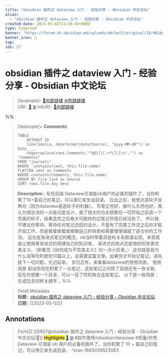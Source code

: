 ```yaml
---
title: "obsidian 插件之 dataview 入门 - 经验分享 - Obsidian 中文论坛"
alias: 
  - "obsidian 插件之 dataview 入门 - 经验分享 - Obsidian 中文论坛"
created-date: 2023-05-02T22:58:44+0800
type: Simpread
banner: "https://forum-zh.obsidian.md/uploads/default/original/1X/d61dd1fe9074e883ed0b7d6f87adc75e86270597.jpeg "
banner_icon: 🔖
tag: 
idx: 57
---
```


# obsidian 插件之 dataview 入门 - 经验分享 - Obsidian 中文论坛

> [!example]- [🧷内部链接](<http://localhost:7026/unread/57>) [🌐外部链接](<https://forum-zh.obsidian.md/t/topic/195>)    
> URI:: [🧷](<http://localhost:7026/unread/57>) [🌐](<https://forum-zh.obsidian.md/t/topic/195>) 
> intURI:: [🧷内部链接](<http://localhost:7026/reading/57>)

%%
> [!example]+ **Comments**  
> ```dataview
> TABLE 
>     WITHOUT ID
>     link(Source, dateformat(date(Source), "yyyy-MM-dd")) as Date___, 
>     regexreplace(rows.Comments,"^@@\[\[.+?\]\]\s","") as "Comments"
> FROM "journals"
> WHERE  contains(cmnt, this.file.name)
> FLATTEN cmnt as Comments
> WHERE contains(Comments, this.file.name)
> GROUP BY file.link as Source
> SORT rows.file.day desc
> ```
>  **Description**:: 写在前面  Dataview可谓是ob用户的必备的插件了，当你积累了10+篇自己的笔记，可以用它来生成目录。  在此之前，我想对造轮子说两句（因为dataview是造轮子的利器）。  写笔记也好，做什么东西也好，我认为很忌讳的一点是过度设计，废了很大的功夫想要在一切开始之前造一个完美的轮子，结果造完之后极大可能你的记笔记热情已经没有了。  所以我不建议你等待，等待任何笔记流程的设计。不是有了完美工作流之后你才能开始工作，而是做着做着就根据自己的场景和需要慢慢铺就了适合你的工作流。  这也是渐进式笔记的概念。ob当时带着双链和关系图谱出现，本意就是让使用者渐进式的搭建自己的知识库。  渐进式的观点还能很好的改善完美主义。（刚看完《如何成为不完美主义》的一点小启发。）  这也就是我为什么说等你积累到10篇以上，会需要这篇文章。如果你才开始记笔记，请先放下一切问题，先记起来。  言归正传，来看看dataview的使用场景。   使用场景 假设你现在积累了一众笔记，这些笔记之间除了双链还有一些关联，现在你想要一个目录，可以一目了然的聚合这些笔记。  以下是一些场景：    生成包含同样关键字...
%%

> [!md] Metadata  
> **标题**:: [obsidian 插件之 dataview 入门 - 经验分享 - Obsidian 中文论坛](https://forum-zh.obsidian.md/t/topic/195)  
> **日期**:: [[2023-05-02]]  

## Annotations


> [!srhl2] [[SR57@obsidian 插件之 dataview 入门 - 经验分享 - Obsidian 中文论坛|📄]] <mark style="background-color: #ffeb3b">Highlights</mark> [🧷](<http://localhost:7026/unread/57#id=1683039523083>) [🌐](<http://localhost:7026/reading/57#id=1683039523083>) #软件使用/obsidian/dataview #质量/优秀   
> Dataview 可谓是 ob 用户的必备的插件了，当你积累了 10 + 篇自己的笔记，可以用它来生成目录。
> ^sran-1683039523083
 
 